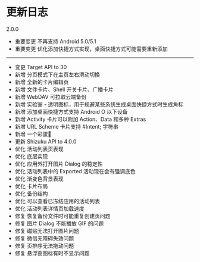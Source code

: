 # 更新日志

2.0.0
- 重要变更 不再支持 Android 5.0/5.1
- 重要变更 优化添加快捷方式实现，桌面快捷方式可能需要重新添加
----------------------------------
- 变更 Target API to 30
- 新增 分页模式下在主页左右滑动切换
- 新增 全新的卡片编辑页
- 新增 文件卡片、Shell 开关卡片、广播卡片
- 新增 WebDAV 可拉取云端备份
- 新增 实验室 - 透明图标，用于规避某些系统生成桌面快捷方式时生成角标
- 新增 添加桌面快捷方式支持 Android O 以下设备
- 新增 Activity 卡片可以附加 Action、Data 和多种 Extras
- 新增 URL Scheme 卡片支持 #Intent; 字符串
- 新增 一个彩蛋🥚
- 更新 Shizuku API to 4.0.0
- 优化 活动列表页表现
- 优化 底层实现
- 优化 应用外打开图片 Dialog 的稳定性
- 优化 活动列表中的 Exported 活动现在会有强调底色
- 优化 渐变色背景表现
- 优化 卡片布局
- 优化 备份结构
- 优化 可以查看已冻结应用的活动列表
- 优化 活动列表详情页加载速度
- 修复 恢复备份文件时可能重复创建页问题
- 修复 图片 Dialog 不能播放 GIF 的问题
- 修复 磁贴无法打开图片问题
- 修复 微信无障碍失效问题
- 修复 页排序无法拖动问题
- 修复 悬浮窗图标有时不显示问题